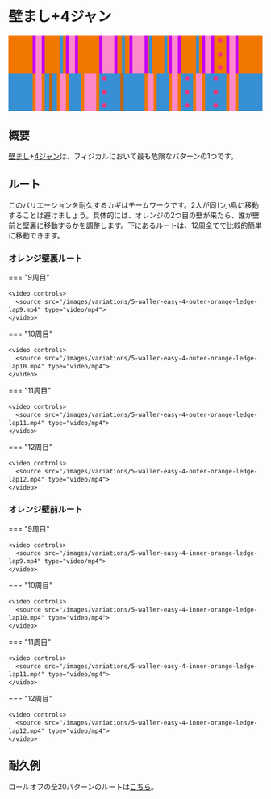 # 壁まし+4ジャン

![5 Waller + Easy 4](../images/variations/5-waller-easy-4.jpg)

## 概要

[壁まし](../rolls/5-waller.md)+[4ジャン](../rolls/easy-4.md#blue)は、フィジカルにおいて最も危険なパターンの1つです。

## ルート

このバリエーションを耐久するカギはチームワークです。2人が同じ小島に移動することは避けましょう。具体的には、オレンジの2つ目の壁が来たら、誰が壁前と壁裏に移動するかを調整します。下にあるルートは、12周全てで比較的簡単に移動できます。


### オレンジ壁裏ルート

=== "9周目"

    <video controls>
      <source src="/images/variations/5-waller-easy-4-outer-orange-ledge-lap9.mp4" type="video/mp4">
    </video>

=== "10周目"

    <video controls>
      <source src="/images/variations/5-waller-easy-4-outer-orange-ledge-lap10.mp4" type="video/mp4">
    </video>

=== "11周目"

    <video controls>
      <source src="/images/variations/5-waller-easy-4-outer-orange-ledge-lap11.mp4" type="video/mp4">
    </video>

=== "12周目"

    <video controls>
      <source src="/images/variations/5-waller-easy-4-outer-orange-ledge-lap12.mp4" type="video/mp4">
    </video>

### オレンジ壁前ルート

=== "9周目"

    <video controls>
      <source src="/images/variations/5-waller-easy-4-inner-orange-ledge-lap9.mp4" type="video/mp4">
    </video>

=== "10周目"

    <video controls>
      <source src="/images/variations/5-waller-easy-4-inner-orange-ledge-lap10.mp4" type="video/mp4">
    </video>

=== "11周目"

    <video controls>
      <source src="/images/variations/5-waller-easy-4-inner-orange-ledge-lap11.mp4" type="video/mp4">
    </video>

=== "12周目"

    <video controls>
      <source src="/images/variations/5-waller-easy-4-inner-orange-ledge-lap12.mp4" type="video/mp4">
    </video>

## 耐久例

ロールオフの全20パターンのルートは[こちら](https://www.youtube.com/playlist?list=PLG_QNSp9ZgJLWYSNl4vY26VJCZeOQHO1F)。
